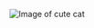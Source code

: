 ![Image of cute cat](https://www.omlet.de/images/cache/506/768/cat-donskoy-a_lovely_tortie_donskoy_kitten.jpg)
